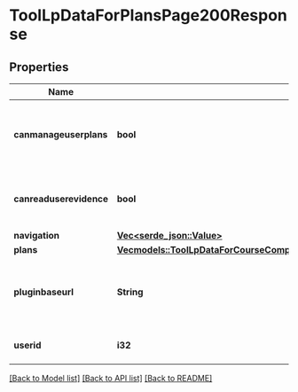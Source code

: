 # ToolLpDataForPlansPage200Response

## Properties

Name | Type | Description | Notes
------------ | ------------- | ------------- | -------------
**canmanageuserplans** | **bool** | Can the current user manage the user's plans | [default to null]
**canreaduserevidence** | **bool** | Can the current user view the user's evidence | [default to null]
**navigation** | [**Vec<serde_json::Value>**](serde_json::Value.md) |  | 
**plans** | [**Vec<models::ToolLpDataForCourseCompetenciesPage200ResponseCompetenciesInnerPlansInner>**](tool_lp_data_for_course_competencies_page_200_response_competencies_inner_plans_inner.md) |  | 
**pluginbaseurl** | **String** | Url to the tool_lp plugin folder on this Moodle site | 
**userid** | **i32** | The learning plan user id | [default to null]

[[Back to Model list]](../README.md#documentation-for-models) [[Back to API list]](../README.md#documentation-for-api-endpoints) [[Back to README]](../README.md)


